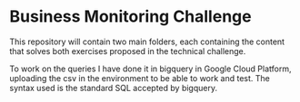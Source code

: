 # Business Monitoring Challenge
This repository will contain two main folders, each containing the content that solves both exercises proposed in the technical challenge.

To work on the queries I have done it in bigquery in Google Cloud Platform, uploading the csv in the environment to be able to work and test. The syntax used is the standard SQL accepted by bigquery.
